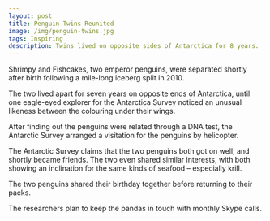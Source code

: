 ```yaml
---
layout: post
title: Penguin Twins Reunited
image: /img/penguin-twins.jpg
tags: Inspiring
description: Twins lived on opposite sides of Antarctica for 8 years.
---
```


Shrimpy and Fishcakes, two emperor penguins, were separated shortly after birth following a mile-long iceberg split in 2010.

The two lived apart for seven years on opposite ends of Antarctica, until one eagle-eyed explorer for the Antarctica Survey noticed an unusual likeness between the colouring under their wings.

After finding out the penguins were related through a DNA test, the Antarctic Survey arranged a visitation for the penguins by helicopter.

The Antarctic Survey claims that the two penguins both got on well, and shortly became friends. The two even shared similar interests, with both showing an inclination for the same kinds of seafood – especially krill.

The two penguins shared their birthday together before returning to their packs.

The researchers plan to keep the pandas in touch with monthly Skype calls.
